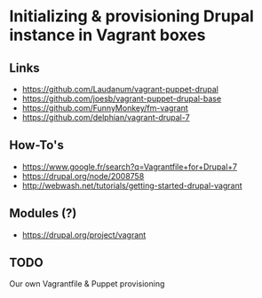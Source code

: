 Initializing & provisioning Drupal instance in Vagrant boxes
============================================================

Links
-----

* https://github.com/Laudanum/vagrant-puppet-drupal
* https://github.com/joesb/vagrant-puppet-drupal-base
* https://github.com/FunnyMonkey/fm-vagrant
* https://github.com/delphian/vagrant-drupal-7


How-To's
--------

* https://www.google.fr/search?q=Vagrantfile+for+Drupal+7
* https://drupal.org/node/2008758
* http://webwash.net/tutorials/getting-started-drupal-vagrant

Modules (?)
-----------

* https://drupal.org/project/vagrant

TODO
----

Our own Vagrantfile & Puppet provisioning
